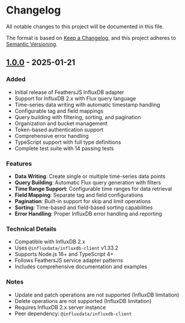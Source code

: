 # Changelog

All notable changes to this project will be documented in this file.

The format is based on [Keep a Changelog](https://keepachangelog.com/en/1.0.0/),
and this project adheres to [Semantic Versioning](https://semver.org/spec/v2.0.0.html).

## [1.0.0] - 2025-01-21

### Added
- Initial release of FeathersJS InfluxDB adapter
- Support for InfluxDB 2.x with Flux query language
- Time-series data writing with automatic timestamp handling
- Configurable tag and field mappings
- Query building with filtering, sorting, and pagination
- Organization and bucket management
- Token-based authentication support
- Comprehensive error handling
- TypeScript support with full type definitions
- Complete test suite with 14 passing tests

### Features
- **Data Writing**: Create single or multiple time-series data points
- **Query Building**: Automatic Flux query generation with filters
- **Time Range Support**: Configurable time ranges for data retrieval
- **Field Mapping**: Separate tag and field configurations
- **Pagination**: Built-in support for skip and limit operations
- **Sorting**: Time-based and field-based sorting capabilities
- **Error Handling**: Proper InfluxDB error handling and reporting

### Technical Details
- Compatible with InfluxDB 2.x
- Uses `@influxdata/influxdb-client` v1.33.2
- Supports Node.js 16+ and TypeScript 4+
- Follows FeathersJS service adapter patterns
- Includes comprehensive documentation and examples

### Notes
- Update and patch operations are not supported (InfluxDB limitation)
- Delete operations are not supported (InfluxDB limitation)
- Requires InfluxDB 2.x server instance
- Peer dependency: `@influxdata/influxdb-client`

[1.0.0]: https://github.com/feathersjs/feathers/releases/tag/@feathersjs/influxdb@1.0.0